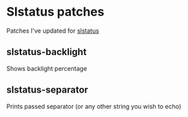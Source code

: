# Slstatus patches
Patches I've updated for [slstatus](https://tools.suckless.org/slstatus/)

## slstatus-backlight
Shows backlight percentage

## slstatus-separator
Prints passed separator (or any other string you wish to echo)
